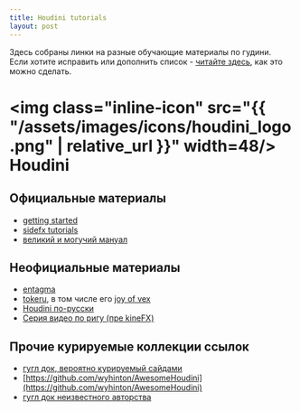```yaml
---
title: Houdini tutorials
layout: post
---
```


Здесь собраны линки на разные обучающие материалы по гудини.  
Если хотите исправить или дополнить список - [читайте здесь](/about), как это можно сделать.


# <img class="inline-icon" src="{{ "/assets/images/icons/houdini_logo.png" | relative_url }}" width=48/> Houdini

## Официальные материалы
* [getting started](https://www.sidefx.com/learn/getting_started/)
* [sidefx tutorials](https://www.sidefx.com/tutorials/)
* [великий и могучий мануал](https://www.sidefx.com/docs/houdini/)

## Неофициальные материалы
* [entagma](https://entagma.com/)
* [tokeru](http://www.tokeru.com/cgwiki/index.php?title=Houdini), в том числе его [joy of vex](http://www.tokeru.com/cgwiki/index.php?title=JoyOfVex)
* [Houdini по-русски](https://www.youtube.com/channel/UCmVIflStOlsw1Uz83V5Wdcg)
* [Серия видео по ригу (пре kineFX)](https://www.youtube.com/watch?v=1Sh9ieaOJDw&list=PLtnGwXWCcbetGXwuNMcS7tJxYcATF9o6O)

## Прочие курируемые коллекции ссылок
* [гугл док, вероятно курируемый сайдами](https://docs.google.com/spreadsheets/d/11FbYBV_OV2INv3LCk38fmcgZbuVrgxYaZK-1KifCpyc/htmlview)
* [https://github.com/wyhinton/AwesomeHoudini](https://github.com/wyhinton/AwesomeHoudini)
* [гугл док неизвестного авторства](https://docs.google.com/document/d/18HknhzY11WgdkFk1kN_vNLck1n928pH0iu1J77oh8aQ/mobilebasic)
